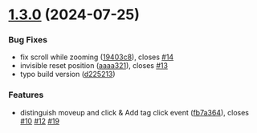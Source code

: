 

# [1.3.0](https://github.com/haiweilian/taggd-manager/compare/v1.1.0...v1.3.0) (2024-07-25)


### Bug Fixes

* fix scroll while zooming ([19403c8](https://github.com/haiweilian/taggd-manager/commit/19403c8637f450b2d75781f9e2716a71f1f119f8)), closes [#14](https://github.com/haiweilian/taggd-manager/issues/14)
* invisible reset position ([aaaa321](https://github.com/haiweilian/taggd-manager/commit/aaaa32186097f0e0c0d8e82feed326945bea3aeb)), closes [#13](https://github.com/haiweilian/taggd-manager/issues/13)
* typo build version ([d225213](https://github.com/haiweilian/taggd-manager/commit/d225213626b59fc38fd197f8017dede994ba0c4b))


### Features

* distinguish moveup and click & Add tag click event ([fb7a364](https://github.com/haiweilian/taggd-manager/commit/fb7a36411274c268371d4a770de7dc06e8b063e9)), closes [#10](https://github.com/haiweilian/taggd-manager/issues/10) [#12](https://github.com/haiweilian/taggd-manager/issues/12) [#19](https://github.com/haiweilian/taggd-manager/issues/19)
